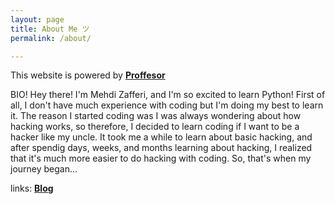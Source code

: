 ```yaml
---
layout: page
title: About Me ツ
permalink: /about/

---
```

This website is powered by **[Proffesor](https://github.com/fastai/fastpages)**

BIO!
 Hey there! I'm Mehdi Zafferi, and I'm so excited to learn Python!
 First of all, I don't have much experience with coding but I'm doing my best to learn it. The reason I started coding was I was always wondering about how hacking works, so therefore, I decided to learn coding if I want to be a hacker like my uncle. It took me a while to learn about basic hacking, and after spendig days, weeks, and months learning about hacking, I realized that it's much more easier to do hacking with coding. So, that's when my journey began...
 
 links:
 **[Blog](https://mehdizafferi.github.io/web/about/)** 
